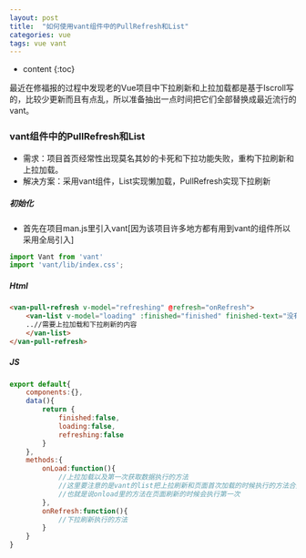 ```yaml
---
layout: post
title:  "如何使用vant组件中的PullRefresh和List"
categories: vue
tags: vue vant
---
```


* content
{:toc}

最近在修福报的过程中发现老的Vue项目中下拉刷新和上拉加载都是基于Iscroll写的，比较少更新而且有点乱，所以准备抽出一点时间把它们全部替换成最近流行的vant。
				




### vant组件中的PullRefresh和List

* 需求：项目首页经常性出现莫名其妙的卡死和下拉功能失败，重构下拉刷新和上拉加载。
* 解决方案：采用vant组件，List实现懒加载，PullRefresh实现下拉刷新



##### 初始化

* 首先在项目man.js里引入vant[因为该项目许多地方都有用到vant的组件所以采用全局引入]

```javascript
import Vant from 'vant'
import 'vant/lib/index.css';
```



##### Html

```html
<van-pull-refresh v-model="refreshing" @refresh="onRefresh">
    <van-list v-model="loading" :finished="finished" finished-text="没有更多了" @load="onLoad">
    ..//需要上拉加载和下拉刷新的内容
    </van-list>
</van-pull-refresh>
```


##### JS 
     
```javascript
export default{
    components:{},
    data(){
        return {
            finished:false,
            loading:false,
            refreshing:false
        }
    },
    methods:{
        onLoad:function(){
            //上拉加载以及第一次获取数据执行的方法
            //这里要注意的是vant的list把上拉刷新和页面首次加载的时候执行的方法合并在一起了，
            //也就是说onload里的方法在页面刷新的时候会执行第一次
        },
        onRefresh:function(){
            //下拉刷新执行的方法
        }
    }
}
```









